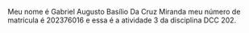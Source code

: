 Meu nome é Gabriel Augusto Basílio Da Cruz Miranda meu número de matrícula é 202376016 e essa é a atividade 3 da disciplina DCC 202.